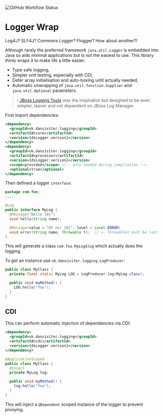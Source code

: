 ![GitHub Workflow Status](https://img.shields.io/github/workflow/status/dansiviter/logging/Java%20CI?style=flat-square)

# Logger Wrap #

Log4J? SLF4J? Commons Logger? Flogger? How about another?!

Although rarely the preferred framework `java.util.Logger` is embedded into Java so aids minimal applications but is not the easiest to use. This library thinly wraps it to make life a little easier:
* Type safe logging,
* Simpler unit testing, especially with CDI,
* Defer array initialisation and auto-boxing until actually needed,
* Automatic unwrapping of `java.util.function.Supplier` and `java.util.Optional` parameters.

> :information_source: [JBoss Logging Tools](https://github.com/jboss-logging/jboss-logging-tools) was the inspiration but designed to be even simpler, leaner and not dependent on JBoss Log Manager.

First import dependencies:

```xml
<dependency>
  <groupId>uk.dansiviter.logging</groupId>
  <artifactId>core</artifactId>
  <version>{dsLogger.version}</version>
</dependency>
<dependency>
  <groupId>uk.dansiviter.logging</groupId>
  <artifactId>processor</artifactId>
  <version>{dsLogger.version}</version>
  <scope>provided</scope> <!-- only needed during compilation -->
  <optional>true</optional>
</dependency>
```

Then defined a logger `interface`:
```java
package com.foo;
...

@Log
public interface MyLog {
  @Message("Hello {0}")
  void hello(String name);

  @Message(value = "Oh no! {0}", level = Level.ERROR)
  void error(String name, Throwable t);  // <- Throwables must be last parameter
}
```

This will generate a class `com.foo.MyLog$log` which actually does the logging.

To get an instance use `uk.dansiviter.logging.LogProducer`:
```java
public class MyClass {
  private final static MyLog LOG = LogProducer.log(MyLog.class);

  public void myMethod() {
    LOG.hello("foo");
  }
}
```

## CDI ##

This can perform automatic injection of dependencies via CDI:

```xml
<dependency>
  <groupId>uk.dansiviter.logging</groupId>
  <artifactId>cdi</artifactId>
  <version>{dsLogger.version}</version>
</dependency>
```

```java
@ApplicationScoped
public class MyClass {
  @Inject
  private MyLog log;

  public void myMethod() {
    log.hello("foo");
  }
}
```

This will inject a `@Dependent` scoped instance of the logger to prevent proxying.
